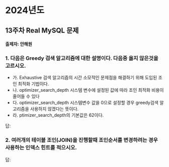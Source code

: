 # 2024년도
## 13주차 Real MySQL 문제
#### 출제자: 안해원

### 1. 다음은 Greedy 검색 알고리즘에 대한 설명이다. 다음중 옳지 않은것을 고르시오.
- 가. Exhaustive 검색 알고리즘의 시간 소모적인 문제점을 해결하기 위해 도입된 조인 최적화 기법이다.
- 나. optimizer_search_depth 시스템 변수에 설정된 값에 따라 조인 최적화 비용이 줄어들 수 있다
- 다. optimizer_search_depth 시스템변수 값을 0으로 설정할 경우 greedy검색 알고리즘을 사용하지 않겠다는 뜻이다.
- 라. ptimizer_search_depth의 기본값은 62이다.

답: 

### 2. 여러개의 테이블 조인(JOIN)을 진행할때 조인순서를 변경하려는 경우 사용하는 인덱스 힌트를 적으시오. 

답: 

